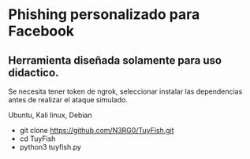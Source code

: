 # Phishing personalizado para Facebook

## Herramienta diseñada solamente para uso didactico.
Se necesita tener token de ngrok, seleccionar instalar las dependencias
antes de realizar el ataque simulado.

Ubuntu, Kali linux, Debian

- git clone https://github.com/N3RG0/TuyFish.git
- cd TuyFish
- python3 tuyfish.py
